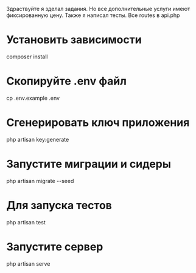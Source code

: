 Здраствуйте я зделал задания.
Но все дополнительные услуги имеют фиксированную цену. Также я написал тесты. Все routes в api.php

# Установить зависимости
composer install

# Скопируйте .env файл
cp .env.example .env

# Сгенерировать ключ приложения
php artisan key:generate

# Запустите миграции и cидеры
php artisan migrate --seed

# Для запуска тестов
php artisan test

# Запустите сервер
php artisan serve
